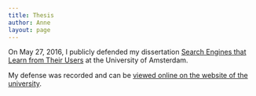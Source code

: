```yaml
---
title: Thesis
author: Anne
layout: page
---
```


On May 27, 2016, I publicly defended my dissertation [Search Engines that Learn from Their Users](/assets/thesis_anne-schuth_search-engines-that-learn-from-their-users.pdf) at the University of Amsterdam.

My defense was recorded and can be [viewed online on the website of the university](http://webcolleges.uva.nl/Mediasite/Play/1ee49f6e8d55445496b574b5df73fd3d1d).